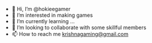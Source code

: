 - 👋 Hi, I’m @hokieegamer
- 👀 I’m interested in making games
- 🌱 I’m currently learning ...
- 💞️ I’m looking to collaborate with some skillful members
- 📫 How to reach me krishnagaming@gmail.com

<!---
hokieegamer/hokieegamer is a ✨ special ✨ repository because its `README.md` (this file) appears on your GitHub profile.
You can click the Preview link to take a look at your changes.
--->
